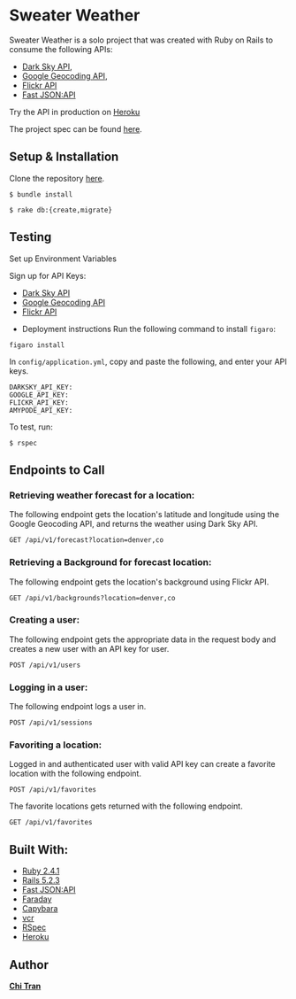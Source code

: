 # Sweater Weather

 Sweater Weather is a solo project that was created with Ruby on Rails to consume the following APIs: 

   - [Dark Sky API](https://darksky.net/dev), 
   - [Google Geocoding API](https://developers.google.com/maps/documentation/geocoding/start), 
   - [Flickr API](https://www.flickr.com/services/api/)
   - [Fast JSON:API](https://github.com/Netflix/fast_jsonapi)
 
Try the API in production on [Heroku](https://damp-waters-15456.herokuapp.com/)

The project spec can be found [here](http://backend.turing.io/module3/projects/sweater_weather).

## Setup & Installation 

Clone the repository [here](https://github.com/chitasan/sweater_weather).
```
$ bundle install
```
```
$ rake db:{create,migrate}
```
## Testing	

Set up Environment Variables

Sign up for API Keys: 
  - [Dark Sky API](https://darksky.net/dev) 
  - [Google Geocoding API](https://developers.google.com/maps/documentation/geocoding/start) 
  - [Flickr API](https://www.flickr.com/services/api/) 


 * Deployment instructions	  Run the following command to install `figaro`:
  ```
  figaro install
  ```
  In `config/application.yml`, copy and paste the following, and enter your API keys. 
 ```
DARKSKY_API_KEY: 
GOOGLE_API_KEY: 
FLICKR_API_KEY: 
AMYPODE_API_KEY: 
  ```
To test, run: 
```
$ rspec
```

## Endpoints to Call

### Retrieving weather forecast for a location: 
The following endpoint gets the location's latitude and longitude using the Google Geocoding API, and returns the weather using Dark Sky API.
```
GET /api/v1/forecast?location=denver,co
```
### Retrieving a Background for forecast location:
The following endpoint gets the location's background using Flickr API. 
```
GET /api/v1/backgrounds?location=denver,co
```
### Creating a user: 
The following endpoint gets the appropriate data in the request body and creates a new user with an API key for user. 
```
POST /api/v1/users
```
### Logging in a user: 
The following endpoint logs a user in. 
```
POST /api/v1/sessions
```
### Favoriting a location: 
Logged in and authenticated user with valid API key can create a favorite location with the following endpoint. 
```
POST /api/v1/favorites
```
The favorite locations gets returned with the following endpoint. 
```
GET /api/v1/favorites
```
 ## Built With:
* [Ruby 2.4.1](https://ruby-doc.org/core-2.4.1/)
* [Rails 5.2.3](https://guides.rubyonrails.org/)
* [Fast JSON:API](https://github.com/Netflix/fast_jsonapi)
* [Faraday](https://github.com/lostisland/faraday)
* [Capybara](https://github.com/teamcapybara/capybara/blob/3.12_stable/README.md)
* [vcr](https://github.com/vcr/vcr)
* [RSpec](http://rspec.info/)
* [Heroku](https://www.heroku.com/)


 ## Author
**[Chi Tran](https://github.com/chitasan)**
